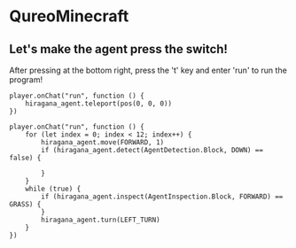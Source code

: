 # QureoMinecraft

## Let's make the agent press the switch!

After pressing [](https://raw.githubusercontent.com/camp-minecraft/TechkidsCampTutorial/master/images/playbutton.png) at the bottom right, press the 't' key and enter 'run' to run the program!

```template
player.onChat("run", function () {
    hiragana_agent.teleport(pos(0, 0, 0))
})

```

```ghost
player.onChat("run", function () {
    for (let index = 0; index < 12; index++) {
        hiragana_agent.move(FORWARD, 1)
        if (hiragana_agent.detect(AgentDetection.Block, DOWN) == false) {
           
        }
    }
    while (true) {
        if (hiragana_agent.inspect(AgentInspection.Block, FORWARD) == GRASS) {
        }
        hiragana_agent.turn(LEFT_TURN)
    }
})

```